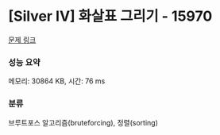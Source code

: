 # [Silver IV] 화살표 그리기 - 15970 

[문제 링크](https://www.acmicpc.net/problem/15970) 

### 성능 요약

메모리: 30864 KB, 시간: 76 ms

### 분류

브루트포스 알고리즘(bruteforcing), 정렬(sorting)

